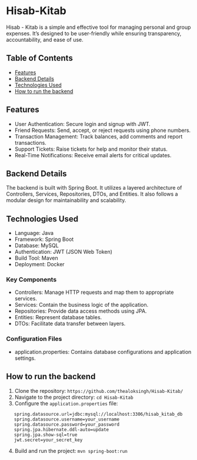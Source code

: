 # Hisab-Kitab

Hisab - Kitab is a simple and effective tool for managing personal and group expenses. It’s designed to be user-friendly while ensuring transparency, accountability, and ease of use.

## Table of Contents

- [Features](#features)
- [Backend Details](#backend-details)
- [Technologies Used](#technologies-used)
- [How to run the backend](#how-to-run-the-backend)

## Features

- User Authentication: Secure login and signup with JWT.
- Friend Requests: Send, accept, or reject requests using phone numbers.
- Transaction Management: Track balances, add comments and report transactions.
- Support Tickets: Raise tickets for help and monitor their status.
- Real-Time Notifications: Receive email alerts for critical updates.

## Backend Details

The backend is built with Spring Boot. It utilizes a layered architecture of Controllers, Services, Repositories, DTOs, and Entities. It also follows a modular design for maintainability and scalability.

## Technologies Used

- Language: Java
- Framework: Spring Boot
- Database: MySQL
- Authentication: JWT (JSON Web Token)
- Build Tool: Maven
- Deployment: Docker

### Key Components

- Controllers: Manage HTTP requests and map them to appropriate services.
- Services: Contain the business logic of the application.
- Repositories: Provide data access methods using JPA.
- Entities: Represent database tables.
- DTOs: Facilitate data transfer between layers.

### Configuration Files

- application.properties: Contains database configurations and application settings.

## How to run the backend

1. Clone the repository:
    `https://github.com/thealoksingh/Hisab-Kitab/`
2. Navigate to the project directory:
    `cd Hisab-Kitab`
3. Configure the `application.properties` file:
 ```
    spring.datasource.url=jdbc:mysql://localhost:3306/hisab_kitab_db
    spring.datasource.username=your_username
    spring.datasource.password=your_password
    spring.jpa.hibernate.ddl-auto=update
    spring.jpa.show-sql=true
    jwt.secret=your_secret_key
``` 
4. Build and run the project: `mvn spring-boot:run`
   